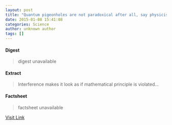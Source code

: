 ```yaml
---
layout: post
title: "Quantum pigeonholes are not paradoxical after all, say physicists"
date: 2015-01-08 15:41:08
categories: Science
author: unknown author
tags: []
---
```



#### Digest
>digest unavailable

#### Extract
>Interference makes it look as if mathematical principle is violated...

#### Factsheet
>factsheet unavailable

[Visit Link](http://feedproxy.google.com/~r/PhysicsWorld/~3/D3uC2guvctI/quantum-pigeonholes-are-not-paradoxical-after-all-say-physicists)


